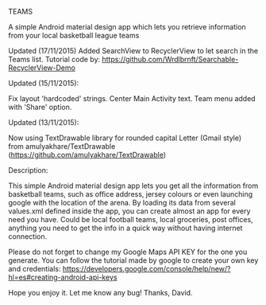 TEAMS

A simple Android material design app which lets you retrieve information from your local basketball league teams

Updated (17/11/2015)
Added SearchView to RecyclerView to let search in the Teams list.
Tutorial code by: https://github.com/Wrdlbrnft/Searchable-RecyclerView-Demo

Updated (15/11/2015):

Fix layout 'hardcoded' strings. 
Center Main Activity text. 
Team menu added with 'Share' option.

Updated (13/11/2015):

Now using TextDrawable library for rounded capital Letter (Gmail style) from amulyakhare/TextDrawable (https://github.com/amulyakhare/TextDrawable)

Description:

This simple Android material design app lets you get all the information from basketball teams, such as office address, jersey colours or even launching google with the location of the arena. By loading its data from several values.xml defined inside the app, you can create almost an app for every need you have. Could be local football teams, local groceries, post offices, anything you need to get the info in a quick way without having internet connection.

Please do not forget to change my Google Maps API KEY for the one you generate. You can follow the tutorial made by google to create your own key and credentials: https://developers.google.com/console/help/new/?hl=es#creating-android-api-keys

Hope you enjoy it. Let me know any bug! Thanks, David.
